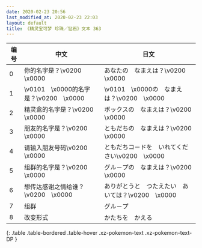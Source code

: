 ```yaml
---
date: 2020-02-23 20:56
last_modified_at: 2020-02-23 22:03
layout: default
title: 《精灵宝可梦 珍珠／钻石》文本 363
---
```

| 编号 | 中文 | 日文 |
| ---- | ---- | ---- |
| 0 | 你的名字是？\v0200　\x0000 | あなたの　なまえは？\v0200　\x0000 |
| 1 | \v0101　\x0000的名字是？\v0200　\x0000 | \v0101　\x0000の　なまえは？\v0200　\x0000 |
| 2 | 精灵盒的名字是？\v0200　\x0000 | ボックスの　なまえは？\v0200　\x0000 |
| 3 | 朋友的名字是？\v0200　\x0000 | ともだちの　なまえは？\v0200　\x0000 |
| 4 | 请输入朋友号码\v0200　\x0000 | ともだちコ－ドを　いれてください\v0200　\x0000 |
| 5 | 组群的名字是？\v0200　\x0000 | グル－プの　なまえは？\v0200　\x0000 |
| 6 | 想传达感谢之情给谁？\v0200　\x0000 | ありがとうと　つたえたい　あいては？\v0200　\x0000 |
| 7 | 组群 | グル－プ |
| 8 | 改变形式 | かたちを　かえる |
{: .table .table-bordered .table-hover .xz-pokemon-text .xz-pokemon-text-DP }
